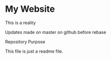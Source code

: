 # My  Website

This is a reality

Updates made on master on github before rebase

Repository Purpose

This file is just a readme file.
